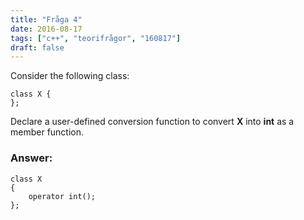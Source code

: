 ```yaml
---
title: "Fråga 4"
date: 2016-08-17
tags: ["c++", "teorifrågor", "160817"]
draft: false
---
```

Consider the following class: 
```
class X {
};
```
Declare a user-defined conversion function to convert **X** into **int** as a member function.
<!--more-->
### Answer:
```
class X
{
    operator int();
};
```